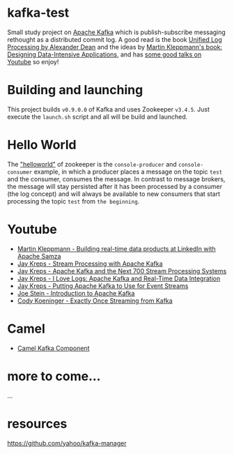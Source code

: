 # kafka-test
Small study project on [Apache Kafka](http://kafka.apache.org/) which is publish-subscribe messaging rethought as a distributed commit log. A good read is the book [Unified Log Processing by Alexander Dean](https://www.manning.com/books/unified-log-processing) and the ideas by [Martin Kleppmann's book: Designing Data-Intensive Applications](http://my.safaribooksonline.com/book/software-engineering-and-development/9781491903063), and has [some good talks on Youtube](https://www.youtube.com/channel/UClB4KPy5LkJj1t3SgYVtMOQ) so enjoy!

# Building and launching
This project builds `v0.9.0.0` of Kafka and uses Zookeeper `v3.4.5`. Just execute the `launch.sh` script and all will be build and launched.

# Hello World
The ["helloworld"](http://kafka.apache.org/documentation.html#quickstart_send) of zookeeper is the `console-producer` and `console-consumer` example, in which a producer places a message on the topic `test` and the consumer, consumes the message. In contrast to message brokers, the message will stay persisted after it has been processed by a consumer (the log concept) and will always be available to new consumers that start processing the topic `test` from `the beginning`.

# Youtube
- [Martin Kleppmann - Building real-time data products at LinkedIn with Apache Samza](https://www.youtube.com/watch?v=yO3SBU6vVKA)
- [Jay Kreps - Stream Processing with Apache Kafka](https://www.youtube.com/watch?v=Z9UrIm2Nc7s)
- [Jay Kreps - Apache Kafka and the Next 700 Stream Processing Systems](https://www.youtube.com/watch?v=9RMOc0SwRro)
- [Jay Kreps - I Love Logs: Apache Kafka and Real-Time Data Integration](https://www.youtube.com/watch?v=aJuo_bLSW6s)
- [Jay Kreps - Putting Apache Kafka to Use for Event Streams](https://www.youtube.com/watch?v=el-SqcZLZlI)
- [Joe Stein - Introduction to Apache Kafka](https://www.youtube.com/watch?v=qc33qMUvR7c)
- [Cody Koeninger - Exactly Once Streaming from Kafka](https://www.youtube.com/watch?v=fXnNEq1v3VA)

# Camel
- [Camel Kafka Component](http://camel.apache.org/kafka.html)

# more to come...
...

# resources
https://github.com/yahoo/kafka-manager

